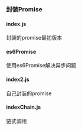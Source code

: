 ### 封装Promise

#### index.js

封装的promise最初版本

#### es6Promise

使用es6Promise解决异步问题

#### index2.js

自己封装的promise

#### indexChain.js
链式调用